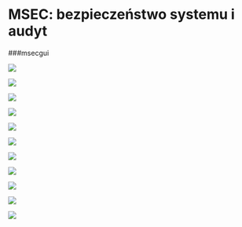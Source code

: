# MSEC: bezpieczeństwo systemu i audyt

###msecgui

![](../img/msecgui.png)

![](../img/msecgui2.png)

![](../img/msecgui3.png)

![](../img/msecgui11.png)

![](../img/msecgui10.png)

![](../img/msecgui4.png)

![](../img/msecgui5.png)

![](../img/msecgui6.png)

![](../img/msecgui7.png)

![](../img/msecgui8.png)

![](../img/msecgui9.png)